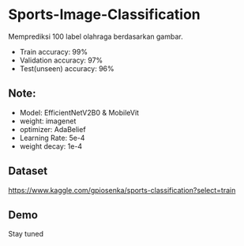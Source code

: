 # Sports-Image-Classification

Memprediksi 100 label olahraga berdasarkan gambar. 

- Train accuracy: 99%
- Validation accuracy: 97%
- Test(unseen) accuracy: 96%

## Note: 
- Model: EfficientNetV2B0 & MobileVit 
- weight: imagenet 
- optimizer: AdaBelief
- Learning Rate: 5e-4
- weight decay: 1e-4

## Dataset 
https://www.kaggle.com/gpiosenka/sports-classification?select=train

## Demo 
Stay tuned
